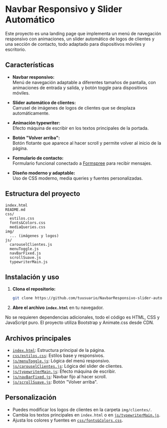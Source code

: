# Navbar Responsivo y Slider Automático

Este proyecto es una landing page que implementa un menú de navegación responsivo con animaciones, un slider automático de logos de clientes y una sección de contacto, todo adaptado para dispositivos móviles y escritorio.

## Características

- **Navbar responsivo:**  
  Menú de navegación adaptable a diferentes tamaños de pantalla, con animaciones de entrada y salida, y botón toggle para dispositivos móviles.

- **Slider automático de clientes:**  
  Carrusel de imágenes de logos de clientes que se desplaza automáticamente.

- **Animación typewriter:**  
  Efecto máquina de escribir en los textos principales de la portada.

- **Botón "Volver arriba":**  
  Botón flotante que aparece al hacer scroll y permite volver al inicio de la página.

- **Formulario de contacto:**  
  Formulario funcional conectado a [Formspree](https://formspree.io/) para recibir mensajes.

- **Diseño moderno y adaptable:**  
  Uso de CSS moderno, media queries y fuentes personalizadas.

## Estructura del proyecto

```
index.html
README.md
css/
  estilos.css
  fonts&Colors.css
  mediaQueries.css
img/
  ... (imágenes y logos)
js/
  carouselClientes.js
  menuToggle.js
  navBarFixed.js
  scrollSuave.js
  typewriterMain.js
```

## Instalación y uso

1. **Clona el repositorio:**
   ```sh
   git clone https://github.com/tuusuario/NavbarResponsivo-slider-automatico.git
   ```
2. **Abre el archivo `index.html`** en tu navegador.

No se requieren dependencias adicionales, todo el código es HTML, CSS y JavaScript puro. El proyecto utiliza Bootstrap y Animate.css desde CDN.

## Archivos principales

- [`index.html`](index.html): Estructura principal de la página.
- [`css/estilos.css`](css/estilos.css): Estilos base y responsivos.
- [`js/menuToggle.js`](js/menuToggle.js): Lógica del menú responsivo.
- [`js/carouselClientes.js`](js/carouselClientes.js): Lógica del slider de clientes.
- [`js/typewriterMain.js`](js/typewriterMain.js): Efecto máquina de escribir.
- [`js/navBarFixed.js`](js/navBarFixed.js): Navbar fijo al hacer scroll.
- [`js/scrollSuave.js`](js/scrollSuave.js): Botón "Volver arriba".

## Personalización

- Puedes modificar los logos de clientes en la carpeta `img/clientes/`.
- Cambia los textos principales en `index.html` o en [`js/typewriterMain.js`](js/typewriterMain.js).
- Ajusta los colores y fuentes en [`css/fonts&Colors.css`](css/fonts&Colors.css).

